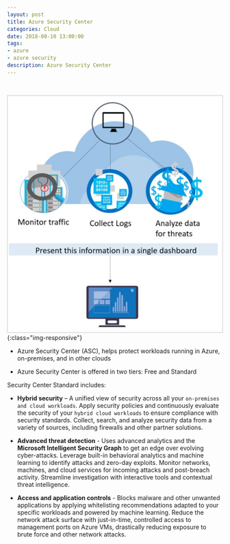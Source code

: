 ```yaml
---
layout: post
title: Azure Security Center 
categories: Cloud
date: 2018-08-10 13:00:00
tags:
- azure
- azure security
description: Azure Security Center 
---
```

<br/>

![Azure](/img/AzureSecurity/azure_security_center.jpg){:class="img-responsive"}

* Azure Security Center (ASC), helps protect workloads running in Azure, on-premises, and in other clouds                 

* Azure Security Center is offered in two tiers: Free and Standard          

Security Center Standard includes:

* **Hybrid security** – A unified view of security across all your `on-premises and cloud workloads`. Apply security policies and continuously evaluate the security of your `hybrid cloud workloads` to ensure compliance with security standards. Collect, search, and analyze security data from a variety of sources, including firewalls and other partner solutions.        

* **Advanced threat detection** - Uses advanced analytics and the **Microsoft Intelligent Security Graph** to get an edge over evolving cyber-attacks. Leverage built-in behavioral analytics and machine learning to identify attacks and zero-day exploits. Monitor networks, machines, and cloud services for incoming attacks and post-breach activity. Streamline investigation with interactive tools and contextual threat intelligence.      

* **Access and application controls** - Blocks malware and other unwanted applications by applying whitelisting recommendations adapted to your specific workloads and powered by machine learning. Reduce the network attack surface with just-in-time, controlled access to management ports on Azure VMs, drastically reducing exposure to brute force and other network attacks.                  

